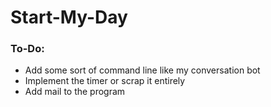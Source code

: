 # Start-My-Day

### To-Do:
- Add some sort of command line like my conversation bot
- Implement the timer or scrap it entirely
- Add mail to the program
